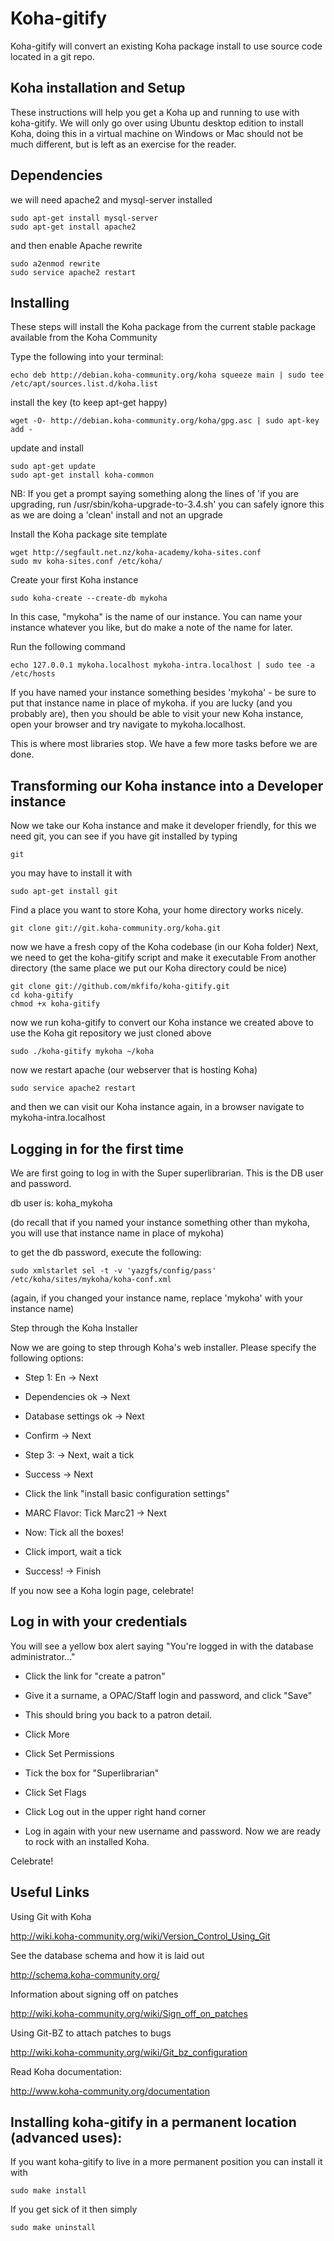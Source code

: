 Koha-gitify
===========
Koha-gitify will convert an existing Koha package install to use source code located in a git repo.

Koha installation and Setup
---------------------------

These instructions will help you get a Koha up and running to use with koha-gitify.
We will only go over using Ubuntu desktop edition to install Koha, doing this in a virtual machine on Windows or Mac should not be much different, but is left as an exercise for the reader.

Dependencies
------------

we will need apache2 and mysql-server installed

    sudo apt-get install mysql-server
    sudo apt-get install apache2

and then enable Apache rewrite

    sudo a2enmod rewrite
    sudo service apache2 restart

Installing
----------

These steps will install the Koha package from the current stable package available from the Koha Community

Type the following into your terminal: 

    echo deb http://debian.koha-community.org/koha squeeze main | sudo tee /etc/apt/sources.list.d/koha.list

install the key (to keep apt-get happy)

    wget -O- http://debian.koha-community.org/koha/gpg.asc | sudo apt-key add -

update and install

    sudo apt-get update
    sudo apt-get install koha-common

NB: If you get a prompt saying something along the lines of 'if you are upgrading, run /usr/sbin/koha-upgrade-to-3.4.sh' you can safely ignore this as we are doing a 'clean' install and not an upgrade

Install the Koha package site template 

    wget http://segfault.net.nz/koha-academy/koha-sites.conf
    sudo mv koha-sites.conf /etc/koha/

Create your first Koha instance

    sudo koha-create --create-db mykoha

In this case, "mykoha" is the name of our instance. You can name your instance whatever you like, but do make a note of the name for later.

Run the following command

    echo 127.0.0.1 mykoha.localhost mykoha-intra.localhost | sudo tee -a /etc/hosts

If you have named your instance something besides 'mykoha' - be sure to put that instance name in place of mykoha. 
if you are lucky (and you probably are), then you should be able to visit your new Koha instance, open your browser and try navigate to mykoha.localhost.

This is where most libraries stop. We have a few more tasks before we are done.

Transforming our Koha instance into a Developer instance
--------------------------------------------------------

Now we take our Koha instance and make it developer friendly, for this we need git, you can see if you have git installed by typing

    git

you may have to install it with

    sudo apt-get install git

Find a place you want to store Koha, your home directory works nicely.

    git clone git://git.koha-community.org/koha.git

now we have a fresh copy of the Koha codebase (in our Koha folder)
Next, we need to get the koha-gitify script and make it executable 
From another directory (the same place we put our Koha directory could be nice) 

    git clone git://github.com/mkfifo/koha-gitify.git
    cd koha-gitify
    chmod +x koha-gitify

now we run koha-gitify to convert our Koha instance we created above to use the Koha git repository we just cloned above

    sudo ./koha-gitify mykoha ~/koha

now we restart apache (our webserver that is hosting Koha)

    sudo service apache2 restart

and then we can visit our Koha instance again, in a browser navigate to mykoha-intra.localhost

Logging in for the first time
-----------------------------

We are first going to log in with the Super superlibrarian. This is the DB user and password.

db user is: koha_mykoha 

(do recall that if you named your instance something other than mykoha, you will use that instance name in place of mykoha)

to get the db password, execute the following:

    sudo xmlstarlet sel -t -v 'yazgfs/config/pass' /etc/koha/sites/mykoha/koha-conf.xml

(again, if you changed your instance name, replace 'mykoha' with your instance name)

Step through the Koha Installer

Now we are going to step through Koha's web installer. Please specify the following options:

* Step 1: En -> Next

* Dependencies ok -> Next

* Database settings ok -> Next

* Confirm -> Next

* Step 3: -> Next, wait a tick

* Success -> Next

* Click the link "install basic configuration settings"

* MARC Flavor: Tick Marc21 -> Next

* Now: Tick all the boxes! 

* Click import, wait a tick

* Success! -> Finish

If you now see a Koha login page, celebrate!

Log in with your credentials 
----------------------------

You will see a yellow box alert saying "You're logged in with the database administrator..."

* Click the link for "create a patron" 

* Give it a surname, a OPAC/Staff login and password, and click "Save"

* This should bring you back to a patron detail. 

* Click More 

* Click Set Permissions 

* Tick the box for "Superlibrarian" 

* Click Set Flags 

* Click Log out in the upper right hand corner 

* Log in again with your new username and password. Now we are ready to rock with an installed Koha. 

Celebrate!

Useful Links
------------

Using Git with Koha

http://wiki.koha-community.org/wiki/Version_Control_Using_Git

See the database schema and how it is laid out

http://schema.koha-community.org/

Information about signing off on patches

http://wiki.koha-community.org/wiki/Sign_off_on_patches

Using Git-BZ to attach patches to bugs

http://wiki.koha-community.org/wiki/Git_bz_configuration

Read Koha documentation: 

http://www.koha-community.org/documentation

Installing koha-gitify in a permanent location (advanced uses):
-----------------------------------------------

If you want koha-gitify to live in a more permanent position you can install it with

    sudo make install

If you get sick of it then simply

    sudo make uninstall

